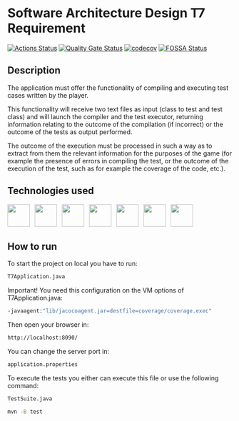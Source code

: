 # Software Architecture Design T7 Requirement

[![Actions Status](https://github.com/PabloGarciaFernandez/Software-Architecture-Design-Project/actions/workflows/ci.yml/badge.svg)](https://github.com/PabloGarciaFernandez/Software-Architecture-Design-Project/actions)
[![Quality Gate Status](https://sonarcloud.io/api/project_badges/measure?project=PabloGarciaFernandez_Software-Architecture-Design-Project&metric=alert_status)](https://sonarcloud.io/summary/new_code?id=PabloGarciaFernandez_Software-Architecture-Design-Project)
[![codecov](https://codecov.io/gh/PabloGarciaFernandez/Software-Architecture-Design-Project/branch/master/graph/badge.svg?token=QO87WH2W7H)](https://codecov.io/gh/PabloGarciaFernandez/Software-Architecture-Design-Project)
[![FOSSA Status](https://app.fossa.com/api/projects/git%2Bgithub.com%2FPabloGarciaFernandez%2FSoftware-Architecture-Design-Project.svg?type=shield)](https://app.fossa.com/projects/git%2Bgithub.com%2FPabloGarciaFernandez%2FSoftware-Architecture-Design-Project?ref=badge_shield)


## Description

The application must offer the functionality of compiling and executing test cases written by the player.

This functionality will receive two text files as input (class to test and test class) and will launch the compiler and the test executor, returning information relating to the outcome of the compilation (if incorrect) or the outcome of the tests as output performed.

The outcome of the execution must be processed in such a way as to extract from them the relevant information for the purposes of the game (for example the presence of errors in compiling the test, or the outcome of the execution of the test, such as for example the coverage of the code, etc.).


## Technologies used

<p float="left">
<a href="https://www.oracle.com/java/" style="margin-right: 0.5em;"><img src="https://img.icons8.com/external-tal-revivo-shadow-tal-revivo/512/external-java-is-a-general-purpose-programming-language-that-is-class-based-logo-shadow-tal-revivo.png" height="50"></a>
<a href="https://maven.apache.org/" style="margin-right: 0.5em;"><img src="https://upload.wikimedia.org/wikipedia/commons/thumb/5/52/Apache_Maven_logo.svg/510px-Apache_Maven_logo.svg.png" height="50"></a>
<a href="https://www.jacoco.org/" style="margin-right: 0.5em;"><img src="http://intellitech.pro/wp-content/uploads/2017/05/Jacoco-icon.png" height="50"></a>
<a href="https://spring.io/" style="margin-right: 0.5em;"><img src="https://upload.wikimedia.org/wikipedia/commons/thumb/4/44/Spring_Framework_Logo_2018.svg/368px-Spring_Framework_Logo_2018.svg.png" height="50"></a>
<a href="https://junit.org/junit5/" style="margin-right: 0.5em;"><img src="https://i0.wp.com/blog.knoldus.com/wp-content/uploads/2020/06/junit5-banner.png?w=982&ssl=1" height="50"></a>
<a href="https://www.w3.org/html/" style="margin-right: 0.5em;"><img src="https://upload.wikimedia.org/wikipedia/commons/thumb/6/61/HTML5_logo_and_wordmark.svg/390px-HTML5_logo_and_wordmark.svg.png" height="50"></a>
<a href="https://github.com/actions" style="margin-right: 0.5em;"><img src="https://avatars.githubusercontent.com/u/44036562?s=200&v=4" height="50"></a>
</p>


## How to run

To start the project on local you have to run:

```bash
T7Application.java
```

Important! You need this configuration on the VM options of T7Application.java:

```bash
-javaagent:"lib/jacocoagent.jar=destfile=coverage/coverage.exec"
```

Then open your browser in:

```bash
http://localhost:8090/
```

You can change the server port in:

```bash
application.properties
```

To execute the tests you either can execute this file or use the following command:

```bash
TestSuite.java
```
```bash
mvn -B test
```
